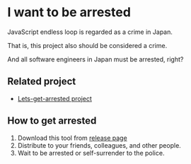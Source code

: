 # I want to be arrested

JavaScript endless loop is regarded as a crime in Japan.

That is, this project also should be considered a crime.

And all software engineers in Japan must be arrested, right?

## Related project

* [Lets-get-arrested project](https://github.com/hamukazu/lets-get-arrested)

## How to get arrested

1. Download this tool from [release page](https://github.com/ryo-yamaoka/i-want-to-be-arrested/releases)
1. Distribute to your friends, colleagues, and other people.
1. Wait to be arrested or self-surrender to the police.
